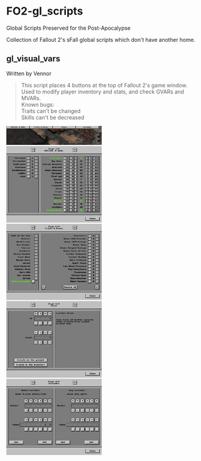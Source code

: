 # FO2-gl_scripts
Global Scripts Preserved for the Post-Apocalypse

Collection of Fallout 2's sFall global scripts which don't have another home.

## gl_visual_vars
Written by Vennor
> This script places 4 buttons at the top of Fallout 2's game window.  
> Used to modify player inventory and stats, and check GVARs and MVARs.  
Known bugs:  
> Traits can't be changed  
> Skills can't be decreased  
<img src="docs/ScreenShot%20-%20gl_visual_vars%20buttons.png" alt="Buttons menu" width="50%"/>
<img src="docs/ScreenShot%20-%20gl_visual_vars%20pg1-SPECIAL%20&%20Skills.png" alt="SPECIAL & Skills menu" width="50%"/>
<img src="docs/ScreenShot%20-%20gl_visual_vars%20pg2-Traits%20&%20Perks.png" alt="Traits & Perks menu" width="50%" />
<img src="docs/ScreenShot%20-%20gl_visual_vars%20pg3-Items.png" alt="Items menu" width="50%" />
<img src="docs/ScreenShot%20-%20gl_visual_vars%20pg4-Variables.png" alt="GVARs & MVARs menu" width="50%" />
